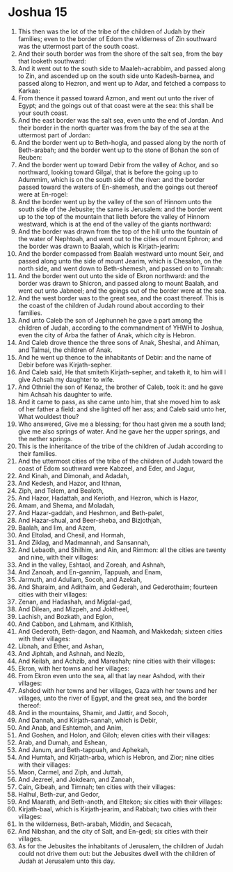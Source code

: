 ﻿# Joshua 15
1. This then was the lot of the tribe of the children of Judah by their families; even to the border of Edom the wilderness of Zin southward was the uttermost part of the south coast. 
2. And their south border was from the shore of the salt sea, from the bay that looketh southward: 
3. And it went out to the south side to Maaleh-acrabbim, and passed along to Zin, and ascended up on the south side unto Kadesh-barnea, and passed along to Hezron, and went up to Adar, and fetched a compass to Karkaa: 
4. From thence it passed toward Azmon, and went out unto the river of Egypt; and the goings out of that coast were at the sea: this shall be your south coast. 
5. And the east border was the salt sea, even unto the end of Jordan. And their border in the north quarter was from the bay of the sea at the uttermost part of Jordan: 
6. And the border went up to Beth-hogla, and passed along by the north of Beth-arabah; and the border went up to the stone of Bohan the son of Reuben: 
7. And the border went up toward Debir from the valley of Achor, and so northward, looking toward Gilgal, that is before the going up to Adummim, which is on the south side of the river: and the border passed toward the waters of En-shemesh, and the goings out thereof were at En-rogel: 
8. And the border went up by the valley of the son of Hinnom unto the south side of the Jebusite; the same is Jerusalem: and the border went up to the top of the mountain that lieth before the valley of Hinnom westward, which is at the end of the valley of the giants northward: 
9. And the border was drawn from the top of the hill unto the fountain of the water of Nephtoah, and went out to the cities of mount Ephron; and the border was drawn to Baalah, which is Kirjath-jearim: 
10. And the border compassed from Baalah westward unto mount Seir, and passed along unto the side of mount Jearim, which is Chesalon, on the north side, and went down to Beth-shemesh, and passed on to Timnah: 
11. And the border went out unto the side of Ekron northward: and the border was drawn to Shicron, and passed along to mount Baalah, and went out unto Jabneel; and the goings out of the border were at the sea. 
12. And the west border was to the great sea, and the coast thereof. This is the coast of the children of Judah round about according to their families. 
13.  And unto Caleb the son of Jephunneh he gave a part among the children of Judah, according to the commandment of YHWH to Joshua, even the city of Arba the father of Anak, which city is Hebron. 
14. And Caleb drove thence the three sons of Anak, Sheshai, and Ahiman, and Talmai, the children of Anak. 
15. And he went up thence to the inhabitants of Debir: and the name of Debir before was Kirjath-sepher. 
16.  And Caleb said, He that smiteth Kirjath-sepher, and taketh it, to him will I give Achsah my daughter to wife. 
17. And Othniel the son of Kenaz, the brother of Caleb, took it: and he gave him Achsah his daughter to wife. 
18. And it came to pass, as she came unto him, that she moved him to ask of her father a field: and she lighted off her ass; and Caleb said unto her, What wouldest thou? 
19. Who answered, Give me a blessing; for thou hast given me a south land; give me also springs of water. And he gave her the upper springs, and the nether springs. 
20. This is the inheritance of the tribe of the children of Judah according to their families. 
21. And the uttermost cities of the tribe of the children of Judah toward the coast of Edom southward were Kabzeel, and Eder, and Jagur, 
22. And Kinah, and Dimonah, and Adadah, 
23. And Kedesh, and Hazor, and Ithnan, 
24. Ziph, and Telem, and Bealoth, 
25. And Hazor, Hadattah, and Kerioth, and Hezron, which is Hazor, 
26. Amam, and Shema, and Moladah, 
27. And Hazar-gaddah, and Heshmon, and Beth-palet, 
28. And Hazar-shual, and Beer-sheba, and Bizjothjah, 
29. Baalah, and Iim, and Azem, 
30. And Eltolad, and Chesil, and Hormah, 
31. And Ziklag, and Madmannah, and Sansannah, 
32. And Lebaoth, and Shilhim, and Ain, and Rimmon: all the cities are twenty and nine, with their villages: 
33. And in the valley, Eshtaol, and Zoreah, and Ashnah, 
34. And Zanoah, and En-gannim, Tappuah, and Enam, 
35. Jarmuth, and Adullam, Socoh, and Azekah, 
36. And Sharaim, and Adithaim, and Gederah, and Gederothaim; fourteen cities with their villages: 
37. Zenan, and Hadashah, and Migdal-gad, 
38. And Dilean, and Mizpeh, and Joktheel, 
39. Lachish, and Bozkath, and Eglon, 
40. And Cabbon, and Lahmam, and Kithlish, 
41. And Gederoth, Beth-dagon, and Naamah, and Makkedah; sixteen cities with their villages: 
42. Libnah, and Ether, and Ashan, 
43. And Jiphtah, and Ashnah, and Nezib, 
44. And Keilah, and Achzib, and Mareshah; nine cities with their villages: 
45. Ekron, with her towns and her villages: 
46. From Ekron even unto the sea, all that lay near Ashdod, with their villages: 
47. Ashdod with her towns and her villages, Gaza with her towns and her villages, unto the river of Egypt, and the great sea, and the border thereof: 
48.  And in the mountains, Shamir, and Jattir, and Socoh, 
49. And Dannah, and Kirjath-sannah, which is Debir, 
50. And Anab, and Eshtemoh, and Anim, 
51. And Goshen, and Holon, and Giloh; eleven cities with their villages: 
52. Arab, and Dumah, and Eshean, 
53. And Janum, and Beth-tappuah, and Aphekah, 
54. And Humtah, and Kirjath-arba, which is Hebron, and Zior; nine cities with their villages: 
55. Maon, Carmel, and Ziph, and Juttah, 
56. And Jezreel, and Jokdeam, and Zanoah, 
57. Cain, Gibeah, and Timnah; ten cities with their villages: 
58. Halhul, Beth-zur, and Gedor, 
59. And Maarath, and Beth-anoth, and Eltekon; six cities with their villages: 
60. Kirjath-baal, which is Kirjath-jearim, and Rabbah; two cities with their villages: 
61. In the wilderness, Beth-arabah, Middin, and Secacah, 
62. And Nibshan, and the city of Salt, and En-gedi; six cities with their villages. 
63.  As for the Jebusites the inhabitants of Jerusalem, the children of Judah could not drive them out: but the Jebusites dwell with the children of Judah at Jerusalem unto this day. 
